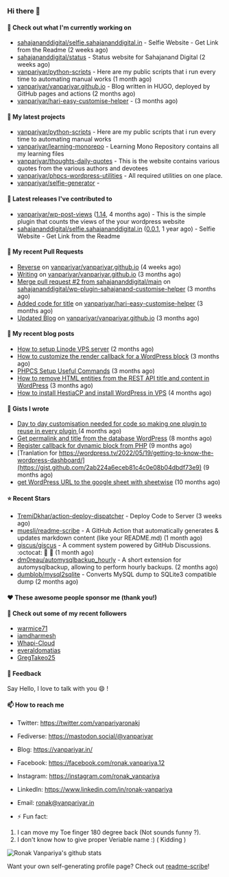 ### Hi there 👋

#### 👷 Check out what I'm currently working on

- [sahajananddigital/selfie.sahajananddigital.in](https://github.com/sahajananddigital/selfie.sahajananddigital.in) - Selfie Website - Get Link from the Readme (2 weeks ago)
- [sahajananddigital/status](https://github.com/sahajananddigital/status) - Status website for Sahajanand Digital (2 weeks ago)
- [vanpariyar/python-scripts](https://github.com/vanpariyar/python-scripts) - Here are my public scripts that i run every time to automating manual works (1 month ago)
- [vanpariyar/vanpariyar.github.io](https://github.com/vanpariyar/vanpariyar.github.io) - Blog written in HUGO, deployed by GitHub pages and actions (2 months ago)
- [vanpariyar/hari-easy-customise-helper](https://github.com/vanpariyar/hari-easy-customise-helper) -  (3 months ago)

#### 🌱 My latest projects

- [vanpariyar/python-scripts](https://github.com/vanpariyar/python-scripts) - Here are my public scripts that i run every time to automating manual works
- [vanpariyar/learning-monorepo](https://github.com/vanpariyar/learning-monorepo) - Learning Mono Repository contains all my learning files
- [vanpariyar/thoughts-daily-quotes](https://github.com/vanpariyar/thoughts-daily-quotes) - This is the website contains various quotes from the various authors and devotees
- [vanpariyar/phpcs-wordpress-utilities](https://github.com/vanpariyar/phpcs-wordpress-utilities) - All required utilities on one place.
- [vanpariyar/selfie-generator](https://github.com/vanpariyar/selfie-generator) - 

#### 🔭 Latest releases I've contributed to

- [vanpariyar/wp-post-views](https://github.com/vanpariyar/wp-post-views) ([1.14](https://github.com/vanpariyar/wp-post-views/releases/tag/1.14), 4 months ago) - This is the simple plugin that counts the views of the your wordpress website
- [sahajananddigital/selfie.sahajananddigital.in](https://github.com/sahajananddigital/selfie.sahajananddigital.in) ([0.0.1](https://github.com/sahajananddigital/selfie.sahajananddigital.in/releases/tag/0.0.1), 1 year ago) - Selfie Website - Get Link from the Readme

#### 🔨 My recent Pull Requests

- [Reverse](https://github.com/vanpariyar/vanpariyar.github.io/pull/25) on [vanpariyar/vanpariyar.github.io](https://github.com/vanpariyar/vanpariyar.github.io) (4 weeks ago)
- [Writing](https://github.com/vanpariyar/vanpariyar.github.io/pull/24) on [vanpariyar/vanpariyar.github.io](https://github.com/vanpariyar/vanpariyar.github.io) (3 months ago)
- [Merge pull request #2 from sahajananddigital/main](https://github.com/sahajananddigital/wp-plugin-sahajanand-customise-helper/pull/1) on [sahajananddigital/wp-plugin-sahajanand-customise-helper](https://github.com/sahajananddigital/wp-plugin-sahajanand-customise-helper) (3 months ago)
- [Added code for title](https://github.com/vanpariyar/hari-easy-customise-helper/pull/2) on [vanpariyar/hari-easy-customise-helper](https://github.com/vanpariyar/hari-easy-customise-helper) (3 months ago)
- [Updated Blog](https://github.com/vanpariyar/vanpariyar.github.io/pull/23) on [vanpariyar/vanpariyar.github.io](https://github.com/vanpariyar/vanpariyar.github.io) (3 months ago)

#### 📜 My recent blog posts

- [How to setup Linode VPS server](https://vanpariyar.in/blog/how-to-setup-linode-vps-server/) (2 months ago)
- [How to customize the render callback for a WordPress block](https://vanpariyar.in/blog/how-to-customize-the-render-callback-for-a-wordpress-block/) (3 months ago)
- [PHPCS Setup Useful Commands](https://vanpariyar.in/blog/phpcs-setup-useful-commands/) (3 months ago)
- [How to remove HTML entities from the REST API title and content in WordPress](https://vanpariyar.in/blog/how-to-remove-html-entities-from-the-rest-api-title-and-content-in-wordpress/) (3 months ago)
- [How to install HestiaCP and install WordPress in VPS](https://vanpariyar.in/blog/how-to-install-hestiacp-and-install-wordpress-in-vps/) (4 months ago)

#### 📓 Gists I wrote

- [Day to day customisation needed for code so making one plugin to reuse in every plugin ](https://gist.github.com/95880b458a6110bb9f4d8c588cb4f119) (4 months ago)
- [Get permalink and title from the database WordPress](https://gist.github.com/d955fc9b1678f61b5839d306fa0ab55a) (8 months ago)
- [Register callback for dynamic block from PHP](https://gist.github.com/c31889716cefaa9dec24a40e0beb086f) (9 months ago)
- [Tranlation for https://wordpress.tv/2022/05/19/getting-to-know-the-wordpress-dashboard/](https://gist.github.com/2ab224a6eceb81c4c0e08b04dbdf73e9) (9 months ago)
- [get WordPress URL to the google sheet with sheetwise](https://gist.github.com/7d81f4851bca4fd317352296abe642ff) (10 months ago)

#### ⭐ Recent Stars

- [TremiDkhar/action-deploy-dispatcher](https://github.com/TremiDkhar/action-deploy-dispatcher) - Deploy Code to Server (3 weeks ago)
- [muesli/readme-scribe](https://github.com/muesli/readme-scribe) - A GitHub Action that automatically generates &amp; updates markdown content (like your README.md) (1 month ago)
- [giscus/giscus](https://github.com/giscus/giscus) - A comment system powered by GitHub Discussions. :octocat: :speech_balloon: :gem: (1 month ago)
- [dm0reau/automysqlbackup_hourly](https://github.com/dm0reau/automysqlbackup_hourly) - A short extension for automysqlbackup, allowing to perform hourly backups. (2 months ago)
- [dumblob/mysql2sqlite](https://github.com/dumblob/mysql2sqlite) - Converts MySQL dump to SQLite3 compatible dump (2 months ago)

#### ❤️ These awesome people sponsor me (thank you!)


#### 👯 Check out some of my recent followers

- [warmice71](https://github.com/warmice71)
- [iamdharmesh](https://github.com/iamdharmesh)
- [Whapi-Cloud](https://github.com/Whapi-Cloud)
- [everaldomatias](https://github.com/everaldomatias)
- [GregTakeo25](https://github.com/GregTakeo25)

#### 💬 Feedback

Say Hello, I love to talk with you :smile: !

#### 📫 How to reach me

- Twitter: https://twitter.com/vanpariyaronakj
- Fediverse: https://mastodon.social/@vanpariyar
- Blog: https://vanpariyar.in/
- Facebook: https://facebook.com/ronak.vanpariya.12
- Instagram: https://instagram.com/ronak_vanpariya
- LinkedIn: https://www.linkedin.com/in/ronak-vanpariya
- Email: ronak@vanpariyar.in

- ⚡ Fun fact:

1. I can move my Toe finger 180 degree back (Not sounds funny ?).
2. I don't know how to give proper Veriable name :) ( Kidding )

![Ronak Vanpariya's github stats](https://github-readme-stats.vercel.app/api?username=vanpariyar&show_icons=true&hide_border=true)

Want your own self-generating profile page? Check out [readme-scribe](https://github.com/muesli/readme-scribe)!

